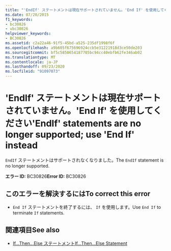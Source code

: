 ```yaml
---
title: "'EndIf' ステートメントは現在サポートされていません。'End If' を使用してください"
ms.date: 07/20/2015
f1_keywords:
- bc30826
- vbc30826
helpviewer_keywords:
- BC30826
ms.assetid: c2a22a46-91f5-45bd-a525-235df1998f6f
ms.openlocfilehash: a9b605f675696924ccb5e31221918d3ce50de203
ms.sourcegitcommit: bf5c5850654187705bc94cc40ebfb62fe346ab02
ms.translationtype: MT
ms.contentlocale: ja-JP
ms.lasthandoff: 09/23/2020
ms.locfileid: "91097073"
---
```

# <a name="endif-statements-are-no-longer-supported-use-end-if-instead"></a><span data-ttu-id="11de6-102">'EndIf' ステートメントは現在サポートされていません。'End If' を使用してください</span><span class="sxs-lookup"><span data-stu-id="11de6-102">'EndIf' statements are no longer supported; use 'End If' instead</span></span>

<span data-ttu-id="11de6-103">`EndIf` ステートメントはサポートされなくなりました。</span><span class="sxs-lookup"><span data-stu-id="11de6-103">The `EndIf` statement is no longer supported.</span></span>  
  
 <span data-ttu-id="11de6-104">**エラー ID:** BC30826</span><span class="sxs-lookup"><span data-stu-id="11de6-104">**Error ID:** BC30826</span></span>  
  
## <a name="to-correct-this-error"></a><span data-ttu-id="11de6-105">このエラーを解決するには</span><span class="sxs-lookup"><span data-stu-id="11de6-105">To correct this error</span></span>  
  
- <span data-ttu-id="11de6-106">`End If` ステートメントを終了するには、 `If` を使用します。</span><span class="sxs-lookup"><span data-stu-id="11de6-106">Use `End If` to terminate `If` statements.</span></span>  
  
## <a name="see-also"></a><span data-ttu-id="11de6-107">関連項目</span><span class="sxs-lookup"><span data-stu-id="11de6-107">See also</span></span>

- [<span data-ttu-id="11de6-108">If...Then...Else ステートメント</span><span class="sxs-lookup"><span data-stu-id="11de6-108">If...Then...Else Statement</span></span>](../language-reference/statements/if-then-else-statement.md)
